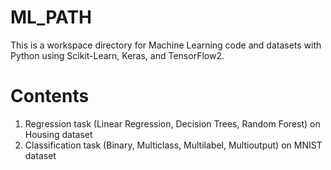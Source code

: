 # ML_PATH
This is a workspace directory for Machine Learning code and datasets with Python using Scikit-Learn, Keras, and TensorFlow2.
# Contents
1. Regression task (Linear Regression, Decision Trees, Random Forest) on Housing dataset
2. Classification task (Binary, Multiclass, Multilabel, Multioutput) on MNIST dataset
